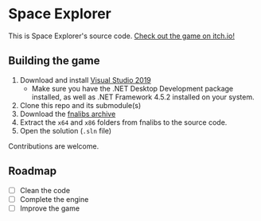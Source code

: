 # Space Explorer
 This is Space Explorer's source code. [Check out the game on itch.io!](https://raoul1808.itch.io/space-explorer)
 
## Building the game
 1. Download and install [Visual Studio 2019](https://visualstudio.microsoft.com/downloads/)
    * Make sure you have the .NET Desktop Development package installed, as well as .NET Framework 4.5.2 installed on your system.
 2. Clone this repo and its submodule(s)
 3. Download the [fnalibs archive](http://fna.flibitijibibo.com/archive/fnalibs.tar.bz2)
 4. Extract the `x64` and `x86` folders from fnalibs to the source code.
 5. Open the solution (`.sln` file)

 Contributions are welcome.
 
## Roadmap
 - [ ] Clean the code
 - [ ] Complete the engine
 - [ ] Improve the game
